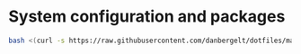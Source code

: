 # System configuration and packages

```bash
bash <(curl -s https://raw.githubusercontent.com/danbergelt/dotfiles/main/setup.sh) --help
```
